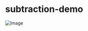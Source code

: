 # subtraction-demo

![Image](https://github.com/user-attachments/assets/ca75aad0-3446-4746-98ad-fd4e48deb579)

